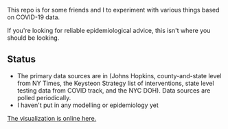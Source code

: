 This repo is for some friends and I to experiment with various things based on COVID-19 data.

If you're looking for reliable epidemiological advice, this isn't where you should be looking.

## Status

- The primary data sources are in (Johns Hopkins, county-and-state level from NY Times, the Keysteon Strategy list of interventions,  state level testing data from COVID track, and the NYC DOH).  Data sources are polled periodically.  
- I haven't put in any modelling or epidemiology yet


[The visualization is online here.](https://amose.shinyapps.io/COVID-19/)